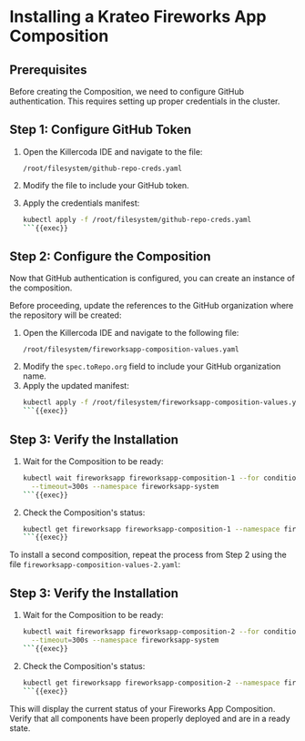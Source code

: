 # Installing a Krateo Fireworks App Composition

## Prerequisites
Before creating the Composition, we need to configure GitHub authentication. This requires setting up proper credentials in the cluster.

## Step 1: Configure GitHub Token
1. Open the Killercoda IDE and navigate to the file:
   ```
   /root/filesystem/github-repo-creds.yaml
   ```
2. Modify the file to include your GitHub token.

3. Apply the credentials manifest:
   ```bash
   kubectl apply -f /root/filesystem/github-repo-creds.yaml
   ```{{exec}}

## Step 2: Configure the Composition

Now that GitHub authentication is configured, you can create an instance of the composition.

Before proceeding, update the references to the GitHub organization where the repository will be created:

1. Open the Killercoda IDE and navigate to the following file:
   ```
   /root/filesystem/fireworksapp-composition-values.yaml
   ```
2. Modify the `spec.toRepo.org` field to include your GitHub organization name.
3. Apply the updated manifest:
   ```bash
   kubectl apply -f /root/filesystem/fireworksapp-composition-values.yaml
   ```{{exec}}


## Step 3: Verify the Installation

1. Wait for the Composition to be ready:
   ```bash
   kubectl wait fireworksapp fireworksapp-composition-1 --for condition=Ready=True \
     --timeout=300s --namespace fireworksapp-system
   ```{{exec}}

2. Check the Composition's status:
   ```bash
   kubectl get fireworksapp fireworksapp-composition-1 --namespace fireworksapp-system
   ```{{exec}}

To install a second composition, repeat the process from Step 2 using the file `fireworksapp-composition-values-2.yaml`:

## Step 3: Verify the Installation

1. Wait for the Composition to be ready:
   ```bash
   kubectl wait fireworksapp fireworksapp-composition-2 --for condition=Ready=True \
     --timeout=300s --namespace fireworksapp-system
   ```{{exec}}

2. Check the Composition's status:
   ```bash
   kubectl get fireworksapp fireworksapp-composition-2 --namespace fireworksapp-system
   ```{{exec}}

This will display the current status of your Fireworks App Composition. Verify that all components have been properly deployed and are in a ready state.